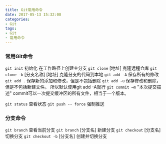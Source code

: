 ```yaml
---
title: Git常用命令
date: 2017-05-13 15:32:08
categories: 
- Git
tags: 
- Git
- 常用命令
---
```

### 常用Git命令
`git init`  初始化 在工作路径上创建主分支
`git clone` [地址]  克隆远程仓库
`git clone -b` [分支名称] [地址] 克隆分支的代码到本地
`git add -A` 保存所有的修改
`git add .` 保存新的添加和修改，但是不包括删除
`git add -u` 保存修改和删除，但是不包括新建文件。
所以默认使用git add -A就行
`git commit –m` "本次提交描述" commit可以一次提交缓冲区的所有文件，相当于一个版本。
<!--more-->

`git status`  查看状态
`git push -- force` 强制推送
### 分支命令
`git branch` 查看当前分支
`git branch` [分支名] 新建分支
`git checkout` [分支名] 切换分支
`git checkout -b` [分支名]  创建并切换分支





